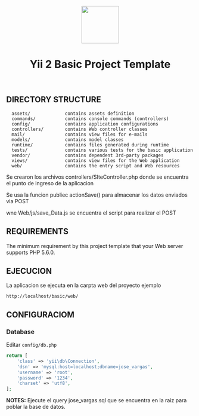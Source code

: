 <p align="center">
    <a href="https://github.com/yiisoft" target="_blank">
        <img src="https://avatars0.githubusercontent.com/u/993323" height="100px">
    </a>
    <h1 align="center">Yii 2 Basic Project Template</h1>
    <br>
</p>

DIRECTORY STRUCTURE
-------------------

      assets/             contains assets definition
      commands/           contains console commands (controllers)
      config/             contains application configurations
      controllers/        contains Web controller classes
      mail/               contains view files for e-mails
      models/             contains model classes
      runtime/            contains files generated during runtime
      tests/              contains various tests for the basic application
      vendor/             contains dependent 3rd-party packages
      views/              contains view files for the Web application
      web/                contains the entry script and Web resources


Se crearon los archivos controllers/SIteController.php donde se encuentra el punto de ingreso de la aplicacion

Se usa la funcion publiec actionSave() para almacenar los datos enviados via POST

wne Web/js/save_Data.js se encuentra el script para realizar el POST

REQUIREMENTS
------------

The minimum requirement by this project template that your Web server supports PHP 5.6.0.


EJECUCION
------------

La aplicacion se ejecuta en la carpta web del proyecto ejemplo
~~~
http://localhost/basic/web/
~~~

CONFIGURACIOM
-------------

### Database

Editar `config/db.php`

```php
return [
    'class' => 'yii\db\Connection',
    'dsn' => 'mysql:host=localhost;dbname=jose_vargas',
    'username' => 'root',
    'password' => '1234',
    'charset' => 'utf8',
];
```

**NOTES:**
Ejecute el query jose_vargas.sql que se encuentra en la raiz para poblar la base de datos.

